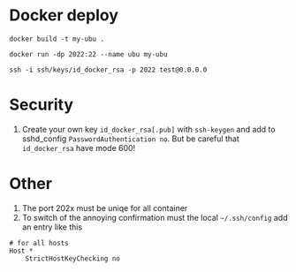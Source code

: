 # Docker deploy
```
docker build -t my-ubu .

docker run -dp 2022:22 --name ubu my-ubu

ssh -i ssh/keys/id_docker_rsa -p 2022 test@0.0.0.0
```
# Security
1. Create your own key `id_docker_rsa[.pub]` with ```ssh-keygen``` and add to sshd_config
```PasswordAuthentication no```. But be careful that `id_docker_rsa` have mode 600!
# Other
1. The port 202x must be uniqe for all container
2. To switch of the annoying confirmation must the local `~/.ssh/config` add an entry like this
```
# for all hosts
Host *
    StrictHostKeyChecking no

```

